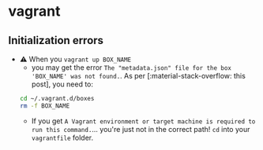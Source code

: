 # vagrant

## Initialization errors

* :warning: When you `vagrant up BOX_NAME`
    * you may get the error `The "metadata.json" file for the box 'BOX_NAME' was not found.`. As per [:material-stack-overflow: this post], you need to:
    ```bash
    cd ~/.vagrant.d/boxes
    rm -f BOX_NAME
    ```
    * If you get `A Vagrant environment or target machine is required to run this command.`... you're just not in the correct path! `cd` into  your `vagrantfile` folder.